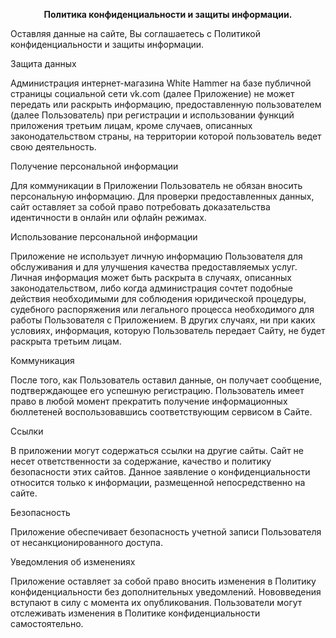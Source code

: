 <p align="center"><b>Политика конфиденциальности и защиты информации.</b></p>

Оставляя данные на сайте, Вы соглашаетесь с Политикой конфиденциальности и защиты информации. 

Защита данных 

Администрация интернет-магазина White Hammer на базе публичной страницы социальной сети vk.com (далее Приложение) не может передать или раскрыть информацию, предоставленную пользователем (далее Пользователь) при регистрации и использовании функций приложения третьим лицам, кроме случаев, описанных законодательством страны, на территории которой пользователь ведет свою деятельность. 

Получение персональной информации 

Для коммуникации в Приложении Пользователь не обязан вносить персональную информацию. Для проверки предоставленных данных, сайт оставляет за собой право потребовать доказательства идентичности в онлайн или офлайн режимах.

Использование персональной информации 

Приложение не использует личную информацию Пользователя для обслуживания и для улучшения качества предоставляемых услуг. Личная информация может быть раскрыта в случаях, описанных законодательством, либо когда администрация сочтет подобные действия необходимыми для соблюдения юридической процедуры, судебного распоряжения или легального процесса необходимого для работы Пользователя с Приложением. В других случаях, ни при каких условиях, информация, которую Пользователь передает Сайту, не будет раскрыта третьим лицам.

Коммуникация 

После того, как Пользователь оставил данные, он получает сообщение, подтверждающее его успешную регистрацию. Пользователь имеет право в любой момент прекратить получение информационных бюллетеней воспользовавшись соответствующим сервисом в Сайте.

Ссылки 

В приложении могут содержаться ссылки на другие сайты. Сайт не несет ответственности за содержание, качество и политику безопасности этих сайтов. Данное заявление о конфиденциальности относится только к информации, размещенной непосредственно на сайте. 

Безопасность 

Приложение обеспечивает безопасность учетной записи Пользователя от несанкционированного доступа. 

Уведомления об изменениях 

Приложение оставляет за собой право вносить изменения в Политику конфиденциальности без дополнительных уведомлений. Нововведения вступают в силу с момента их опубликования. Пользователи могут отслеживать изменения в Политике конфиденциальности самостоятельно.
